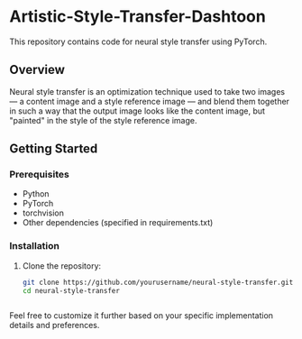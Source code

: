# Artistic-Style-Transfer-Dashtoon

This repository contains code for neural style transfer using PyTorch.

## Overview

Neural style transfer is an optimization technique used to take two images — a content image and a style reference image — and blend them together in such a way that the output image looks like the content image, but "painted" in the style of the style reference image.

## Getting Started

### Prerequisites

- Python
- PyTorch
- torchvision
- Other dependencies (specified in requirements.txt)

### Installation

1. Clone the repository:

   ```bash
   git clone https://github.com/yourusername/neural-style-transfer.git
   cd neural-style-transfer



Feel free to customize it further based on your specific implementation details and preferences.
